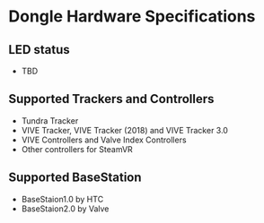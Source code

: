 # Dongle Hardware Specifications

## LED status

- TBD



## Supported Trackers and Controllers

- Tundra Tracker
- VIVE Tracker, VIVE Tracker (2018) and VIVE Tracker 3.0
- VIVE Controllers and Valve Index Controllers
- Other controllers for SteamVR



## Supported BaseStation

- BaseStaion1.0 by HTC
- BaseStaion2.0 by Valve